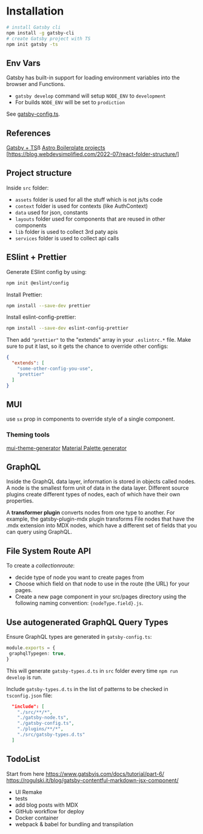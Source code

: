# Installation

```bash
# install Gatsby cli
npm install -g gatsby-cli
# create Gatsby project with TS
npm init gatsby -ts
```

## Env Vars

Gatsby has built-in support for loading environment variables into the browser and Functions.

- `gatsby develop` command will setup `NODE_ENV` to `development`
- For builds `NODE_ENV` will be set to `prodiction`

See [gatsby-config.ts](./gatsby-config.ts).

## References

[Gatsby + TS](https://www.gatsbyjs.com/docs/how-to/custom-configuration/typescript/)ß
[Astro Boilerplate projects](https://github.com/ixartz/Astro-boilerplate)
[https://blog.webdevsimplified.com/2022-07/react-folder-structure/]

## Project structure

Inside `src` folder:

- `assets` folder is used for all the stuff which is not js/ts code
- `context` folder is used for contexts (like AuthContext)
- `data` used for json, constants
- `layouts` folder used for components that are reused in other components
- `lib` folder is used to collect 3rd paty apis
- `services` folder is used to collect api calls

## ESlint + Prettier

Generate ESlint config by using:
```bash
npm init @eslint/config
```
Install Prettier:
```bash
npm install --save-dev prettier
```

Install eslint-config-prettier:
```bash
npm install --save-dev eslint-config-prettier
```
Then add `"prettier"` to the "extends" array in your `.eslintrc.*` file. Make sure to put it last, so it gets the chance to override other configs:
```json
{
  "extends": [
    "some-other-config-you-use",
    "prettier"
  ]
}
```

## MUI

use `sx` prop in components to override style of a single component.

### Theming tools

[mui-theme-generator](https://bareynol.github.io/mui-theme-creator/)
[Material Palette generator](https://material.io/inline-tools/color/)

## GraphQL

Inside the GraphQL data layer, information is stored in objects called nodes. A node is the smallest form unit of data in the data layer. Different source plugins create different types of nodes, each of which have their own properties. 

A **transformer plugin** converts nodes from one type to another. For example, the gatsby-plugin-mdx plugin transforms File nodes that have the .mdx extension into MDX nodes, which have a different set of fields that you can query using GraphQL. 

## File System Route API

To create a *collectionroute*:
- decide type of node you want to create pages from
- Choose which field on that node to use in the route (the URL) for your pages.
- Create a new page component in your src/pages directory using the following naming convention: `{nodeType.field}.js`.

## Use autogenerated GraphQL Query Types 

Ensure GraphQL types are generated in `gatsby-config.ts`:
```ts
module.exports = {
 graphqlTypegen: true,
}
```

This will generate `gatsby-types.d.ts` in `src` folder every time `npm run develop` is run.

Include `gatsby-types.d.ts` in the list of patterns to be checked in `tsconfig.json` file:
```json
  "include": [
    "./src/**/*",
    "./gatsby-node.ts",
    "./gatsby-config.ts",
    "./plugins/**/*",
    "./src/gatsby-types.d.ts"
  ]
```

## TodoList

Start from here
https://www.gatsbyjs.com/docs/tutorial/part-6/
https://rogulski.it/blog/gatsby-contentful-markdown-jsx-component/

- UI Remake
- tests
- add blog posts with MDX
- GitHub workflow for deploy
- Docker container
- webpack & babel for bundling and transpilation

